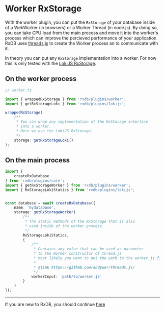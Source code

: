 # Worker RxStorage

With the worker plugin, you can put the `RxStorage` of your database inside of a WebWorker (in browsers) or a Worker Thread (in node.js). By doing so, you can take CPU load from the main process and move it into the worker's process which can improve the percieved performance of your application. RxDB uses [threads.js](https://github.com/andywer/threads.js/) to create the Worker process an to communicate with it.

In theory you can put any `RxStorage` implementation into a worker. For now this is only tested with the [LokiJS RxStorage](./rx-storage-lokijs.md).



## On the worker process

```ts
// worker.ts

import { wrappedRxStorage } from 'rxdb/plugins/worker';
import { getRxStorageLoki } from 'rxdb/plugins/lokijs';

wrappedRxStorage(
    /**
     * You can wrap any implementation of the RxStorage interface
     * into a worker.
     * Here we use the LokiJS RxStorage.
     */
    storage: getRxStorageLoki()
);
```


## On the main process

```ts
import {
    createRxDatabase
} from 'rxdb/plugins/core';
import { getRxStorageWorker } from 'rxdb/plugins/worker';
import { RxStorageLokiStatics } from 'rxdb/plugins/lokijs';


const database = await createRxDatabase({
    name: 'mydatabase',
    storage: getRxStorageWorker(
        /**
         * The static methods of the RxStorage that is also
         * used inside of the worker process.
         */
        RxStorageLokiStatics,
        {
            /**
             * Contains any value that can be used as parameter
             * to the Worker constructor of thread.js
             * Most likely you want to put the path to the worker.js file in here.
             * 
             * @link https://github.com/andywer/threads.js/
             */
            workerInput: 'path/to/worker.js'
        }
    )
});
```



--------------------------------------------------------------------------------

If you are new to RxDB, you should continue [here](./replication-couchdb.md)

